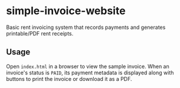 # simple-invoice-website

Basic rent invoicing system that records payments and generates printable/PDF rent receipts.

## Usage

Open `index.html` in a browser to view the sample invoice. When an invoice's status is `PAID`,
its payment metadata is displayed along with buttons to print the invoice or download it as a PDF.
